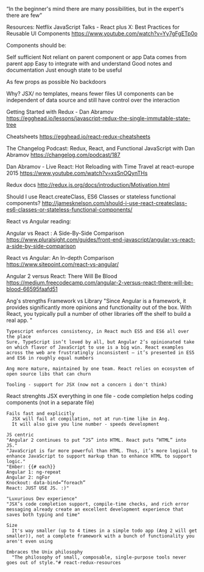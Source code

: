 
“In the beginner's mind there are many possibilities, but in the expert's there are few”

Resources:
Netflix JavaScript Talks - React plus X: Best Practices for Reusable UI Components
https://www.youtube.com/watch?v=Yy7gFgETp0o

  Components should be:

  Self sufficient
    Not reliant on parent component or app
    Data comes from parent app
  Easy to integrate with and understand
    Good notes and documentation
  Just enough state to be useful

  As few props as possible
  No backdoors

  Why?
  JSX/ no templates, means fewer files
  UI components can be independent of data source and still have control over the interaction


Getting Started with Redux - Dan Abramov
https://egghead.io/lessons/javascript-redux-the-single-immutable-state-tree

Cheatsheets
https://egghead.io/react-redux-cheatsheets


The Changelog Podcast: Redux, React, and Functional JavaScript with Dan Abramov
https://changelog.com/podcast/187

Dan Abramov - Live React: Hot Reloading with Time Travel at react-europe 2015
https://www.youtube.com/watch?v=xsSnOQynTHs

Redux docs
http://redux.js.org/docs/introduction/Motivation.html

Should I use React.createClass, ES6 Classes or stateless functional components?
http://jamesknelson.com/should-i-use-react-createclass-es6-classes-or-stateless-functional-components/


React vs Angular reading:

Angular vs React : A Side-By-Side Comparison
https://www.pluralsight.com/guides/front-end-javascript/angular-vs-react-a-side-by-side-comparison

React vs Angular: An In-depth Comparison
https://www.sitepoint.com/react-vs-angular/

Angular 2 versus React: There Will Be Blood
https://medium.freecodecamp.com/angular-2-versus-react-there-will-be-blood-66595faafd51

  Ang's strengths
    Framework vs Library
    "Since Angular is a framework, it provides significantly more opinions and functionality out of the box. With React, you typically pull a number of other libraries off the shelf to build a real app. "

    Typescript enforces consistency, in React much ES5 and ES6 all over the place
    Sure, TypeScript isn’t loved by all, but Angular 2’s opinionated take on which flavor of JavaScript to use is a big win. React examples across the web are frustratingly inconsistent — it’s presented in ES5 and ES6 in roughly equal numbers

    Ang more mature, maintained by one team. React relies on ecosystem of open source libs that can churn

    Tooling - support for JSX (now not a concern i don't think)

  React strenghts
    JSX
      everything in one file - code completion helps coding components (not in a separate file)

    Fails fast and explicitly
      JSX will fail at compilation, not at run-time like in Ang.
      It will also give you line number - speeds development

    JS centric
    "Angular 2 continues to put “JS” into HTML. React puts “HTML” into JS."
    "JavaScript is far more powerful than HTML. Thus, it’s more logical to enhance JavaScript to support markup than to enhance HTML to support logic."
    "Ember: {{# each}}
    Angular 1: ng-repeat
    Angular 2: ngFor
    Knockout: data-bind=”foreach”
    React: JUST USE JS. :)"

    "Luxurious Dev experience"
    "JSX’s code completion support, compile-time checks, and rich error messaging already create an excellent development experience that saves both typing and time"

    Size
      It's way smaller (up to 4 times in a simple todo app (Ang 2 will get smaller)), not a complete framework with a bunch of functionality you aren't even using

    Embraces the Unix philosophy
      "The philosophy of small, composable, single-purpose tools never goes out of style."# react-redux-resources
